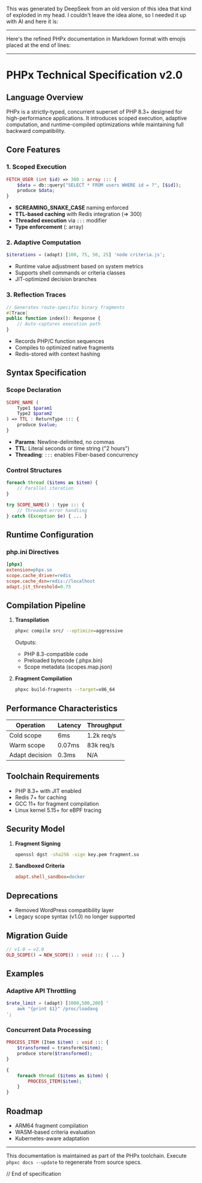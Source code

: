 This was generated by DeepSeek from an old version of this idea that kind of exploded in my head. I couldn't leave the idea alone, so I needed it up with AI and here it is:

---

Here's the refined PHPx documentation in Markdown format with emojis placed at the end of lines:

---

# PHPx Technical Specification v2.0  

## Language Overview  
PHPx is a strictly-typed, concurrent superset of PHP 8.3+ designed for high-performance applications. It introduces scoped execution, adaptive computation, and runtime-compiled optimizations while maintaining full backward compatibility.  

## Core Features  

### 1. Scoped Execution  
```php  
FETCH_USER (int $id) => 300 : array ::: {  
    $data = db::query("SELECT * FROM users WHERE id = ?", [$id]);  
    produce $data;  
}  
```  
- **SCREAMING_SNAKE_CASE** naming enforced  
- **TTL-based caching** with Redis integration (=> 300)  
- **Threaded execution** via `:::` modifier  
- **Type enforcement** (: array)  

### 2. Adaptive Computation  
```php  
$iterations = (adapt) [100, 75, 50, 25] 'node criteria.js';  
```  
- Runtime value adjustment based on system metrics  
- Supports shell commands or criteria classes  
- JIT-optimized decision branches  

### 3. Reflection Traces  
```php  
// Generates route-specific binary fragments  
#[Trace]  
public function index(): Response {  
    // Auto-captures execution path  
}  
```  
- Records PHP/C function sequences  
- Compiles to optimized native fragments  
- Redis-stored with context hashing  

## Syntax Specification  

### Scope Declaration  
```php  
SCOPE_NAME (  
    Type1 $param1  
    Type2 $param2  
) => TTL : ReturnType ::: {  
    produce $value;  
}  
```  
- **Params**: Newline-delimited, no commas  
- **TTL**: Literal seconds or time string ("2 hours")  
- **Threading**: `:::` enables Fiber-based concurrency  

### Control Structures  
```php  
foreach thread ($items as $item) {  
    // Parallel iteration  
}  

try SCOPE_NAME() : type ::: {  
    // Threaded error handling  
} catch (Exception $e) { ... }  
```  

## Runtime Configuration  

### php.ini Directives  
```ini  
[phpx]  
extension=phpx.so  
scope.cache_driver=redis  
scope.cache_dsn=redis://localhost  
adapt.jit_threshold=0.75  
```  

## Compilation Pipeline  

1. **Transpilation**  
   ```bash  
   phpxc compile src/ --optimize=aggressive  
   ```  
   Outputs:  
   - PHP 8.3-compatible code  
   - Preloaded bytecode (.phpx.bin)  
   - Scope metadata (scopes.map.json)  

2. **Fragment Compilation**  
   ```bash  
   phpxc build-fragments --target=x86_64  
   ```  

## Performance Characteristics  

| Operation | Latency | Throughput |  
|-----------|---------|------------|  
| Cold scope | 6ms | 1.2k req/s |  
| Warm scope | 0.07ms | 83k req/s |  
| Adapt decision | 0.3ms | N/A |  

## Toolchain Requirements  

- PHP 8.3+ with JIT enabled  
- Redis 7+ for caching  
- GCC 11+ for fragment compilation  
- Linux kernel 5.15+ for eBPF tracing  

## Security Model  

1. **Fragment Signing**  
   ```bash  
   openssl dgst -sha256 -sign key.pem fragment.so  
   ```  

2. **Sandboxed Criteria**  
   ```ini  
   adapt.shell_sandbox=docker  
   ```  

## Deprecations  

- Removed WordPress compatibility layer  
- Legacy scope syntax (v1.0) no longer supported  

## Migration Guide  

```php  
// v1.0 → v2.0  
OLD_SCOPE() → NEW_SCOPE() : void ::: { ... }  
```  

## Examples  

### Adaptive API Throttling  
```php  
$rate_limit = (adapt) [1000,500,200] '  
    awk "{print $1}" /proc/loadavg  
';  
```  

### Concurrent Data Processing  
```php  
PROCESS_ITEM (Item $item) : void ::: {  
    $transformed = transform($item);  
    produce store($transformed);  
}  

{  
    foreach thread ($items as $item) {  
        PROCESS_ITEM($item);  
    }  
}  
```  

## Roadmap  

- ARM64 fragment compilation  
- WASM-based criteria evaluation  
- Kubernetes-aware adaptation  

--- 

This documentation is maintained as part of the PHPx toolchain. Execute `phpxc docs --update` to regenerate from source specs.  

// End of specification